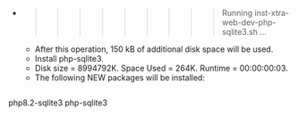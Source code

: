* >>>>>>>>> Running inst-xtra-web-dev-php-sqlite3.sh ...
  * After this operation, 150 kB of additional disk space will be used.
  * Install php-sqlite3.
  * Disk size = 8994792K. Space Used = 264K. Runtime = 00:00:00:03.
  * The following NEW packages will be installed:
  ```bash
php8.2-sqlite3 php-sqlite3
  ```

